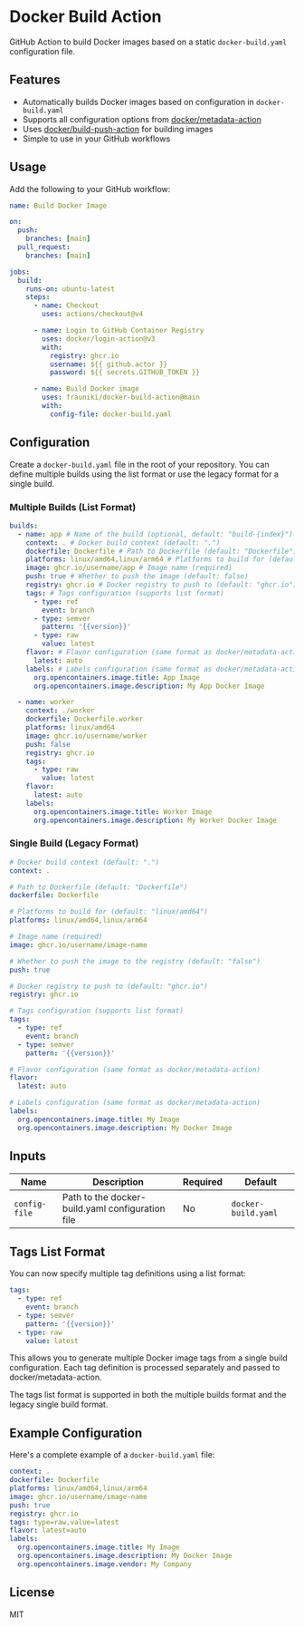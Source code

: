 # Docker Build Action

GitHub Action to build Docker images based on a static `docker-build.yaml` configuration file.

## Features

- Automatically builds Docker images based on configuration in `docker-build.yaml`
- Supports all configuration options from [docker/metadata-action](https://github.com/docker/metadata-action)
- Uses [docker/build-push-action](https://github.com/docker/build-push-action) for building images
- Simple to use in your GitHub workflows

## Usage

Add the following to your GitHub workflow:

```yaml
name: Build Docker Image

on:
  push:
    branches: [main]
  pull_request:
    branches: [main]

jobs:
  build:
    runs-on: ubuntu-latest
    steps:
      - name: Checkout
        uses: actions/checkout@v4

      - name: Login to GitHub Container Registry
        uses: docker/login-action@v3
        with:
          registry: ghcr.io
          username: ${{ github.actor }}
          password: ${{ secrets.GITHUB_TOKEN }}

      - name: Build Docker image
        uses: frauniki/docker-build-action@main
        with:
          config-file: docker-build.yaml
```

## Configuration

Create a `docker-build.yaml` file in the root of your repository. You can define multiple builds using the list format or use the legacy format for a single build.

### Multiple Builds (List Format)

```yaml
builds:
  - name: app # Name of the build (optional, default: "build-{index}")
    context: . # Docker build context (default: ".")
    dockerfile: Dockerfile # Path to Dockerfile (default: "Dockerfile")
    platforms: linux/amd64,linux/arm64 # Platforms to build for (default: "linux/amd64")
    image: ghcr.io/username/app # Image name (required)
    push: true # Whether to push the image (default: false)
    registry: ghcr.io # Docker registry to push to (default: "ghcr.io")
    tags: # Tags configuration (supports list format)
      - type: ref
        event: branch
      - type: semver
        pattern: '{{version}}'
      - type: raw
        value: latest
    flavor: # Flavor configuration (same format as docker/metadata-action)
      latest: auto
    labels: # Labels configuration (same format as docker/metadata-action)
      org.opencontainers.image.title: App Image
      org.opencontainers.image.description: My App Docker Image

  - name: worker
    context: ./worker
    dockerfile: Dockerfile.worker
    platforms: linux/amd64
    image: ghcr.io/username/worker
    push: false
    registry: ghcr.io
    tags:
      - type: raw
        value: latest
    flavor:
      latest: auto
    labels:
      org.opencontainers.image.title: Worker Image
      org.opencontainers.image.description: My Worker Docker Image
```

### Single Build (Legacy Format)

```yaml
# Docker build context (default: ".")
context: .

# Path to Dockerfile (default: "Dockerfile")
dockerfile: Dockerfile

# Platforms to build for (default: "linux/amd64")
platforms: linux/amd64,linux/arm64

# Image name (required)
image: ghcr.io/username/image-name

# Whether to push the image to the registry (default: "false")
push: true

# Docker registry to push to (default: "ghcr.io")
registry: ghcr.io

# Tags configuration (supports list format)
tags:
  - type: ref
    event: branch
  - type: semver
    pattern: '{{version}}'

# Flavor configuration (same format as docker/metadata-action)
flavor:
  latest: auto

# Labels configuration (same format as docker/metadata-action)
labels:
  org.opencontainers.image.title: My Image
  org.opencontainers.image.description: My Docker Image
```

## Inputs

| Name          | Description                                      | Required | Default             |
| ------------- | ------------------------------------------------ | -------- | ------------------- |
| `config-file` | Path to the docker-build.yaml configuration file | No       | `docker-build.yaml` |

## Tags List Format

You can now specify multiple tag definitions using a list format:

```yaml
tags:
  - type: ref
    event: branch
  - type: semver
    pattern: '{{version}}'
  - type: raw
    value: latest
```

This allows you to generate multiple Docker image tags from a single build configuration. Each tag definition is processed separately and passed to docker/metadata-action.

The tags list format is supported in both the multiple builds format and the legacy single build format.

## Example Configuration

Here's a complete example of a `docker-build.yaml` file:

```yaml
context: .
dockerfile: Dockerfile
platforms: linux/amd64,linux/arm64
image: ghcr.io/username/image-name
push: true
registry: ghcr.io
tags: type=raw,value=latest
flavor: latest=auto
labels:
  org.opencontainers.image.title: My Image
  org.opencontainers.image.description: My Docker Image
  org.opencontainers.image.vendor: My Company
```

## License

MIT

